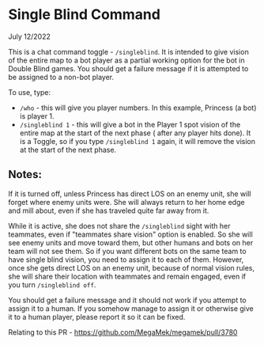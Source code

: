 # Single Blind Command

July 12/2022

This is a chat command toggle - `/singleblind`. It is intended to give vision of the entire map to a bot player as a
partial working option for the bot in Double Blind games. You should get a failure message if it is attempted to be
assigned to a non-bot player.

To use, type:

- `/who` - this will give you player numbers. In this example, Princess (a bot) is player 1.
- `/singleblind 1` - this will give a bot in the Player 1 spot vision of the entire map at the start of the next phase (
  after any player hits done). It is a Toggle, so if you type `/singleblind 1` again, it will remove the vision at the
  start of the next phase.

## Notes:

If it is turned off, unless Princess has direct LOS on an enemy unit, she will forget where enemy units were. She will
always return to her home edge and mill about, even if she has traveled quite far away from it.

While it is active, she does not share the `/singleblind` sight with her teammates, even if "teammates share vision"
option is enabled. So she will see enemy units and move toward them, but other humans and bots on her team will not see
them. So if you want different bots on the same team to have single blind vision, you need to assign it to each of them.
However, once she gets direct LOS on an enemy unit, because of normal vision rules, she will share their location with
teammates and remain engaged, even if you turn `/singleblind off`.

You should get a failure message and it should not work if you attempt to assign it to a human. If you somehow manage to
assign it or otherwise give it to a human player, please report it so it can be fixed.

Relating to this PR - https://github.com/MegaMek/megamek/pull/3780
